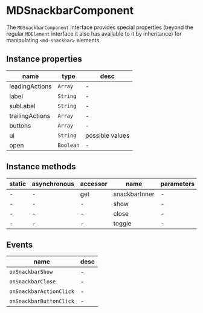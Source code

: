 # MDSnackbarComponent
The `MDSnackbarComponent` interface provides special properties (beyond the regular `MDElement` interface it also has available to it by inheritance) for manipulating `<md-snackbar>` elements.

## Instance properties

name|type|desc
---|---|---
leadingActions|`Array`|-
label|`String`|-
subLabel|`String`|-
trailingActions|`Array`|-
buttons|`Array`|-
ui|`String`|possible values 
open|`Boolean`|-

## Instance methods

static|asynchronous|accessor|name|parameters
---|---|---|---|---
-|-|get |snackbarInner|-
-|-|-|show|-
-|-|-|close|-
-|-|-|toggle|-

## Events

name|desc
---|---
`onSnackbarShow`|-
`onSnackbarClose`|-
`onSnackbarActionClick`|-
`onSnackbarButtonClick`|-
